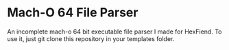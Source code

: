 Mach-O 64 File Parser
====================

An incomplete mach-o 64 bit executable file parser I made for HexFiend.
To use it, just git clone this repository in your templates folder.
